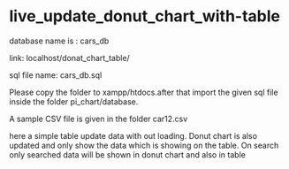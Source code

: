 # live_update_donut_chart_with-table

database name is : cars_db

link: localhost/donat_chart_table/

sql file name: cars_db.sql


Please copy the folder to xampp/htdocs.after that import the given sql file inside the folder pi_chart/database.

A sample CSV file is given in the folder car12.csv

here a simple table update data with out loading. Donut chart is also updated and only show the data which is showing on the table. On search only searched data will be shown in donut chart and also in table 
